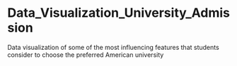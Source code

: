 # Data_Visualization_University_Admission
Data visualization of some of the most influencing features that students consider to choose the preferred American university

